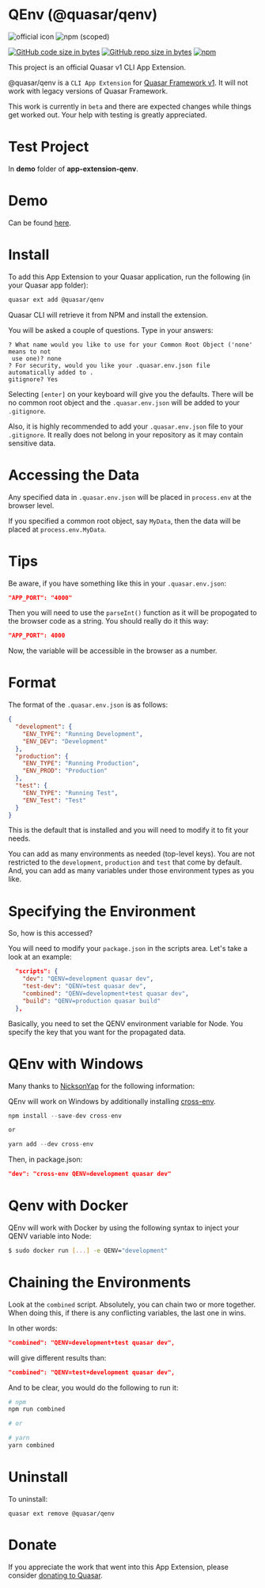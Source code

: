 QEnv (@quasar/qenv)
===

![official icon](https://img.shields.io/badge/Quasar%201.0-Official%20CLI%20App%20Extension-green.svg)
![npm (scoped)](https://img.shields.io/npm/v/@quasar/quasar-app-extension-qenv.svg?style=plastic)

[![GitHub code size in bytes](https://img.shields.io/github/languages/code-size/quasarframework/app-extension-qenv.svg)]()
[![GitHub repo size in bytes](https://img.shields.io/github/repo-size/quasarframework/app-extension-qenv.svg)]()
[![npm](https://img.shields.io/npm/dt/@quasar/quasar-app-extension-qenv.svg)](https://www.npmjs.com/package/@quasar/quasar-app-extension-qenv)

This project is an official Quasar v1 CLI App Extension.

@quasar/qenv is a `CLI App Extension` for [Quasar Framework v1](https://v1.quasar-framework.org/). It will not work with legacy versions of Quasar Framework.

This work is currently in `beta` and there are expected changes while things get worked out. Your help with testing is greatly appreciated.

# Test Project
In **demo** folder of **app-extension-qenv**.

# Demo
Can be found [here](https://quasarframework.github.io/app-extension-qenv/).

# Install
To add this App Extension to your Quasar application, run the following (in your Quasar app folder):

```bash
quasar ext add @quasar/qenv
```

Quasar CLI will retrieve it from NPM and install the extension.

You will be asked a couple of questions. Type in your answers:
```
? What name would you like to use for your Common Root Object ('none' means to not
 use one)? none
? For security, would you like your .quasar.env.json file automatically added to .
gitignore? Yes
```

Selecting `[enter]` on your keyboard will give you the defaults. There will be no common root object and the `.quasar.env.json` will be added to your `.gitignore`.

Also, it is highly recommended to add your `.quasar.env.json` file to your `.gitignore`. It really does not belong in your repository as it may contain sensitive data.

# Accessing the Data
Any specified data in `.quasar.env.json` will be placed in `process.env` at the browser level.

If you specified a common root object, say `MyData`, then the data will be placed at `process.env.MyData`.

# Tips
Be aware, if you have something like this in your `.quasar.env.json`:

```json
"APP_PORT": "4000"
```

Then you will need to use the `parseInt()` function as it will be propogated to the browser code as a string. You should really do it this way:

```json
"APP_PORT": 4000
```
Now, the variable will be accessible in the browser as a number.

# Format
The format of the `.quasar.env.json` is as follows:
```json
{
  "development": {
    "ENV_TYPE": "Running Development",
    "ENV_DEV": "Development"
  },
  "production": {
    "ENV_TYPE": "Running Production",
    "ENV_PROD": "Production"
  },
  "test": {
    "ENV_TYPE": "Running Test",
    "ENV_Test": "Test"
  }
}
```
This is the default that is installed and you will need to modify it to fit your needs.

You can add as many environments as needed (top-level keys). You are not restricted to the `development`, `production` and `test` that come by default. And, you can add as many variables under those environment types as you like.

# Specifying the Environment
So, how is this accessed?

You will need to modify your `package.json` in the scripts area. Let's take a look at an example:

```json
  "scripts": {
    "dev": "QENV=development quasar dev",
    "test-dev": "QENV=test quasar dev",
    "combined": "QENV=development+test quasar dev",
    "build": "QENV=production quasar build"
  },
```

Basically, you need to set the QENV environment variable for Node. You specify the key that you want for the propagated data.

# QEnv with Windows
Many thanks to [NicksonYap](https://github.com/NicksonYap) for the following information:

QEnv will work on Windows by additionally installing [cross-env](https://www.npmjs.com/package/cross-env).

```js
npm install --save-dev cross-env

or

yarn add --dev cross-env
```

Then, in package.json:

```json
"dev": "cross-env QENV=development quasar dev"
```

# Qenv with Docker
QEnv will work with Docker by using the following syntax to inject your QENV variable into Node:

```bash
$ sudo docker run [...] -e QENV="development"
```

# Chaining the Environments
Look at the `combined` script. Absolutely, you can chain two or more together. When doing this, if there is any conflicting variables, the last one in wins.

In other words:

```json
"combined": "QENV=development+test quasar dev",
```

will give different results than:

```json
"combined": "QENV=test+development quasar dev",
```

And to be clear, you would do the following to run it:

```bash
# npm
npm run combined

# or

# yarn
yarn combined
```
# Uninstall
To uninstall:
```
quasar ext remove @quasar/qenv
```

# Donate
If you appreciate the work that went into this App Extension, please consider [donating to Quasar](https://donate.quasar.dev).
